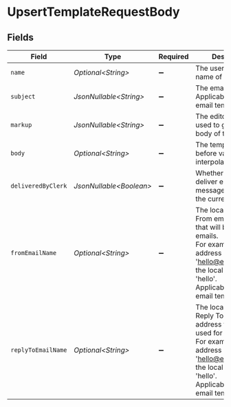 # UpsertTemplateRequestBody


## Fields

| Field                                                                                                                                                                                      | Type                                                                                                                                                                                       | Required                                                                                                                                                                                   | Description                                                                                                                                                                                |
| ------------------------------------------------------------------------------------------------------------------------------------------------------------------------------------------ | ------------------------------------------------------------------------------------------------------------------------------------------------------------------------------------------ | ------------------------------------------------------------------------------------------------------------------------------------------------------------------------------------------ | ------------------------------------------------------------------------------------------------------------------------------------------------------------------------------------------ |
| `name`                                                                                                                                                                                     | *Optional\<String>*                                                                                                                                                                        | :heavy_minus_sign:                                                                                                                                                                         | The user-friendly name of the template                                                                                                                                                     |
| `subject`                                                                                                                                                                                  | *JsonNullable\<String>*                                                                                                                                                                    | :heavy_minus_sign:                                                                                                                                                                         | The email subject.<br/>Applicable only to email templates.                                                                                                                                 |
| `markup`                                                                                                                                                                                   | *JsonNullable\<String>*                                                                                                                                                                    | :heavy_minus_sign:                                                                                                                                                                         | The editor markup used to generate the body of the template                                                                                                                                |
| `body`                                                                                                                                                                                     | *Optional\<String>*                                                                                                                                                                        | :heavy_minus_sign:                                                                                                                                                                         | The template body before variable interpolation                                                                                                                                            |
| `deliveredByClerk`                                                                                                                                                                         | *JsonNullable\<Boolean>*                                                                                                                                                                   | :heavy_minus_sign:                                                                                                                                                                         | Whether Clerk should deliver emails or SMS messages based on the current template                                                                                                          |
| `fromEmailName`                                                                                                                                                                            | *Optional\<String>*                                                                                                                                                                        | :heavy_minus_sign:                                                                                                                                                                         | The local part of the From email address that will be used for emails.<br/>For example, in the address 'hello@example.com', the local part is 'hello'.<br/>Applicable only to email templates. |
| `replyToEmailName`                                                                                                                                                                         | *Optional\<String>*                                                                                                                                                                        | :heavy_minus_sign:                                                                                                                                                                         | The local part of the Reply To email address that will be used for emails.<br/>For example, in the address 'hello@example.com', the local part is 'hello'.<br/>Applicable only to email templates. |